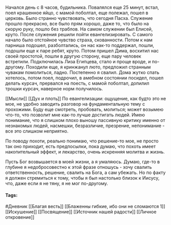 Начался день с 8 часов, будильника. Повалялся еще 25 минут, встал, поел крашенное яйцо, с мамой поболтал, еще полежал, пошел в церковь. Было странно чувствовать, что сегодня Пасха. Служение прошло прекрасно, все было прям хорошо, даже то, что было на скорую руку, пошло без траблов. На самом служении был Елисей, круто. 
После служения решили пойти евангелизировать. С самого начало было отстойное чувство страха, скованности. Потом к нам парниша подошел, разболтались, он нас как-то поддержал, пошли, подошли еще к паре ребят, круто. Потом пришел Дима, восхитил нас своей простотой, пошли в другую сторону, еще пару человек встретили. Подключилась Лиза Египцева, стало и проще вроде, и по-другому. Походили еще, я кринжанул люто, предложил странным чувакам помолиться, ладно. 
Постепенно я свалил. Дома жутко спать хотелось, потом поел, подрочил, в амебном состоянии посидел, пошел делать курсач, прервался на поесть, с мамой поболтал, допилил трошки курсач, наверное норм получилось.


[[Мысли]]
[[Дух и плоть]]
По евангелизации: ощущение, как будто это не мое, не удобно заводить разговор на фундаментальную тему с прохожими. Буду еще смотреть, пробовать, молиться; может возымею что-то, что позволит мне как-то лучше достигать людей. Имею понимание, что я слишком плохо выношу пассивную критику именно от незнакомых людей, насмешки, безразличие, презрение, непонимание - все это слишком неприятно.

По поводу похоти, реально понимаю, что решение-то мое, не просто так оно приходит, есть предпосылки, пока думаю, что похоть имеет накопительный эффект, и лекарство, очень искренняя молитва и жизнь.

Пусть Бог возвышается в моей жизни, а я умаляюсь. Думаю, где-то в глубине я недобросовестно к этой фразе отношусь - хочу свалить ответственность, решение, свалить на Бога, а сам убежать. Но по факту я должен стремиться к тому, чтобы я был настолько близок к Иисусу, что, даже если я не тяну, я не мог по-другому.

#### Tags: 
#Дневник
[[Благая весть]]
[[Блаженны гибкие, ибо они не сломаются 1]]
[[Искушение]]
[[Посвящение]]
[[Источник нашей радости]]
[[Личное откровение]]
